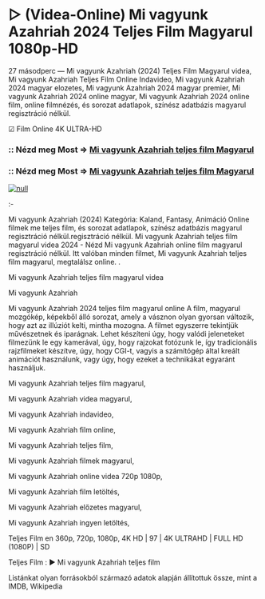 # ▷ (Videa-Online) Mi vagyunk Azahriah 2024 Teljes Film Magyarul 1080p-HD






27 másodperc — Mi vagyunk Azahriah (2024) Teljes Film Magyarul videa, Mi vagyunk Azahriah Teljes Film Online Indavideo, Mi vagyunk Azahriah 2024 magyar elozetes, Mi vagyunk Azahriah 2024 magyar premier, Mi vagyunk Azahriah 2024 online magyar, Mi vagyunk Azahriah 2024 online film, online filmnézés, és sorozat adatlapok, színész adatbázis magyarul regisztráció nélkül.

☑ Film Online 4K ULTRA-HD

### :: Nézd meg Most => [Mi vagyunk Azahriah teljes film Magyarul](https://t.co/Qh91BOA5pD)

### :: Nézd meg Most => [Mi vagyunk Azahriah teljes film Magyarul](https://t.co/Qh91BOA5pD)

[![null](https://static.wixstatic.com/media/855a25_043b5abeb4ae4d35ac003198e7fe56ed~mv2.gif)](https://t.co/Qh91BOA5pD)

:-

Mi vagyunk Azahriah (2024) Kategória: Kaland, Fantasy, Animáció Online filmek me teljes film, és sorozat adatlapok, színész adatbázis magyarul regisztráció nélkül.regisztráció nélkül. Mi vagyunk Azahriah teljes film magyarul videa 2024 - Nézd Mi vagyunk Azahriah online film magyarul regisztráció nélkül. Itt valóban minden filmet, Mi vagyunk Azahriah teljes film magyarul, megtalálsz online. .

Mi vagyunk Azahriah teljes film magyarul videa

Mi vagyunk Azahriah

Mi vagyunk Azahriah 2024 teljes film magyarul online A film, magyarul mozgókép, képekből álló sorozat, amely a vásznon olyan gyorsan változik, hogy azt az illúziót kelti, mintha mozogna. A filmet egyszerre tekintjük művészetnek és iparágnak. Lehet készíteni úgy, hogy valódi jeleneteket filmezünk le egy kamerával, úgy, hogy rajzokat fotózunk le, így tradicionális rajzfilmeket készítve, úgy, hogy CGI-t, vagyis a számítógép által kreált animációt használunk, vagy úgy, hogy ezeket a technikákat egyaránt használjuk.

Mi vagyunk Azahriah teljes film magyarul,

Mi vagyunk Azahriah videa magyarul,

Mi vagyunk Azahriah indavideo,

Mi vagyunk Azahriah film online,

Mi vagyunk Azahriah teljes film,

Mi vagyunk Azahriah filmek magyarul,

Mi vagyunk Azahriah online videa 720p 1080p,

Mi vagyunk Azahriah film letöltés,

Mi vagyunk Azahriah előzetes magyarul,

Mi vagyunk Azahriah ingyen letöltés,

Teljes Film en 360p, 720p, 1080p, 4K HD | 97 | 4K ULTRAHD | FULL HD (1080P) | SD

Teljes Film : ► Mi vagyunk Azahriah teljes film

Listánkat olyan forrásokból származó adatok alapján állítottuk össze, mint a IMDB, Wikipedia
